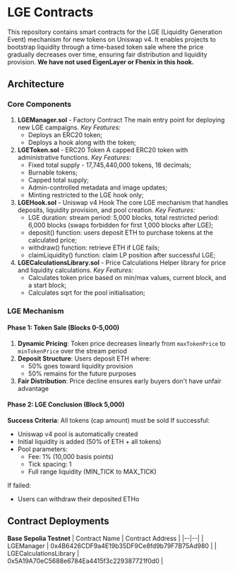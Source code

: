 
# LGE Contracts
This repository contains smart contracts for the LGE (Liquidity Generation Event) mechanism for new tokens on Uniswap v4. It enables projects to bootstrap liquidity through a time-based token sale where the price gradually decreases over time, ensuring fair distribution and liquidity provision.
**We have not used EigenLayer or Fhenix in this hook.**

## Architecture
### Core Components
1. **LGEManager.sol** - Factory Contract
The main entry point for deploying new LGE campaigns.
*Key Features:*
	- Deploys an ERC20 token;
	- Deploys a hook along with the token;
2. **LGEToken.sol** - ERC20 Token
A capped ERC20 token with administrative functions.
*Key Features:*
	- Fixed total supply - 17,745,440,000 tokens, 18 decimals;
	- Burnable tokens;
	- Capped total supply;
	- Admin-controlled metadata and image updates;
	- Minting restricted to the LGE hook only;
3. **LGEHook.sol** - Uniswap v4 Hook
The core LGE mechanism that handles deposits, liquidity provision, and pool creation.
*Key Features:*
	- LGE duration: stream period: 5,000 blocks, total restricted period: 6,000 blocks (swaps forbidden for first 1,000 blocks after LGE);
	- deposit() function: users deposit ETH to purchase tokens at the calculated price;
	- withdraw() function: retrieve ETH if LGE fails;
	- claimLiquidity() function: claim LP position after successful LGE;
4. **LGECalculationsLibrary.sol** - Price Calculations
Helper library for price and liquidity calculations.
*Key Features:*
	- Calculates token price based on min/max values, current block, and a start block;
	- Calculates sqrt for the pool initialisation;
### LGE Mechanism
#### Phase 1: Token Sale (Blocks 0-5,000)
1.  **Dynamic Pricing**: Token price decreases linearly from `maxTokenPrice` to `minTokenPrice` over the stream period
2.  **Deposit Structure**: Users deposit ETH where:
    -   50% goes toward liquidity provision
    -   50% remains for the future purposes
3.  **Fair Distribution**: Price decline ensures early buyers don't have unfair advantage
#### Phase 2: LGE Conclusion (Block 5,000)
**Success Criteria**: All tokens (cap amount) must be sold
If successful:
-   Uniswap v4 pool is automatically created
-   Initial liquidity is added (50% of ETH + all tokens)
-   Pool parameters:
    -   Fee: 1% (10,000 basis points)
    -   Tick spacing: 1
    -   Full range liquidity (MIN_TICK to MAX_TICK)

If failed:
-   Users can withdraw their deposited ETHo
## Contract Deployments
**Base Sepolia Testnet**
| Contract Name | Contract Address |
|--|--|
| LGEManager | 0x4B6426CDF9a4E19b35DF9Ce8fd9b79F7B75Ad980 |
| LGECalculationsLibrary | 0x5A19A70eC5688e6784Ea4415f3c229387721f0d0 |
